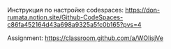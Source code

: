 Инструкция по настройке codespaces: https://don-rumata.notion.site/Github-CodeSpaces-c86fa452164d43a698a9325a5fc0b165?pvs=4

Assignment: https://classroom.github.com/a/WOIisjVe
